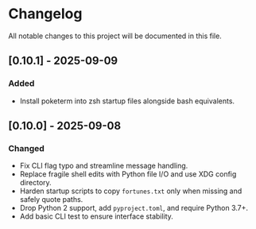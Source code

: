 # Changelog

All notable changes to this project will be documented in this file.

## [0.10.1] - 2025-09-09
### Added
- Install poketerm into zsh startup files alongside bash equivalents.

## [0.10.0] - 2025-09-08
### Changed
- Fix CLI flag typo and streamline message handling.
- Replace fragile shell edits with Python file I/O and use XDG config directory.
- Harden startup scripts to copy `fortunes.txt` only when missing and safely quote paths.
- Drop Python 2 support, add `pyproject.toml`, and require Python 3.7+.
- Add basic CLI test to ensure interface stability.


